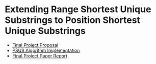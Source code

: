 # Extending Range Shortest Unique Substrings to Position Shortest Unique Substrings

* [Final Project Proposal](https://github.com/garytho/cot5405-final-project/blob/master/FinalProjectProposal.pdf)
* [PSUS Algorithm Implementation](https://github.com/garytho/cot5405-final-project/blob/master/psus_algorithm.py)
* [Final Project Paper Report](https://github.com/garytho/cot5405-final-project/blob/master/Final_Project_Paper.pdf)
